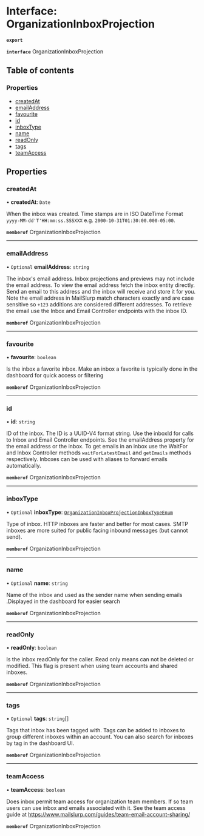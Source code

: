 # Interface: OrganizationInboxProjection

**`export`**

**`interface`** OrganizationInboxProjection

## Table of contents

### Properties

- [createdAt](OrganizationInboxProjection.md#createdat)
- [emailAddress](OrganizationInboxProjection.md#emailaddress)
- [favourite](OrganizationInboxProjection.md#favourite)
- [id](OrganizationInboxProjection.md#id)
- [inboxType](OrganizationInboxProjection.md#inboxtype)
- [name](OrganizationInboxProjection.md#name)
- [readOnly](OrganizationInboxProjection.md#readonly)
- [tags](OrganizationInboxProjection.md#tags)
- [teamAccess](OrganizationInboxProjection.md#teamaccess)

## Properties

### createdAt

• **createdAt**: `Date`

When the inbox was created. Time stamps are in ISO DateTime Format `yyyy-MM-dd'T'HH:mm:ss.SSSXXX` e.g. `2000-10-31T01:30:00.000-05:00`.

**`memberof`** OrganizationInboxProjection

___

### emailAddress

• `Optional` **emailAddress**: `string`

The inbox's email address. Inbox projections and previews may not include the email address. To view the email address fetch the inbox entity directly. Send an email to this address and the inbox will receive and store it for you. Note the email address in MailSlurp match characters exactly and are case sensitive so `+123` additions are considered different addresses. To retrieve the email use the Inbox and Email Controller endpoints with the inbox ID.

**`memberof`** OrganizationInboxProjection

___

### favourite

• **favourite**: `boolean`

Is the inbox a favorite inbox. Make an inbox a favorite is typically done in the dashboard for quick access or filtering

**`memberof`** OrganizationInboxProjection

___

### id

• **id**: `string`

ID of the inbox. The ID is a UUID-V4 format string. Use the inboxId for calls to Inbox and Email Controller endpoints. See the emailAddress property for the email address or the inbox. To get emails in an inbox use the WaitFor and Inbox Controller methods `waitForLatestEmail` and `getEmails` methods respectively. Inboxes can be used with aliases to forward emails automatically.

**`memberof`** OrganizationInboxProjection

___

### inboxType

• `Optional` **inboxType**: [`OrganizationInboxProjectionInboxTypeEnum`](../enums/OrganizationInboxProjectionInboxTypeEnum.md)

Type of inbox. HTTP inboxes are faster and better for most cases. SMTP inboxes are more suited for public facing inbound messages (but cannot send).

**`memberof`** OrganizationInboxProjection

___

### name

• `Optional` **name**: `string`

Name of the inbox and used as the sender name when sending emails .Displayed in the dashboard for easier search

**`memberof`** OrganizationInboxProjection

___

### readOnly

• **readOnly**: `boolean`

Is the inbox readOnly for the caller. Read only means can not be deleted or modified. This flag is present when using team accounts and shared inboxes.

**`memberof`** OrganizationInboxProjection

___

### tags

• `Optional` **tags**: `string`[]

Tags that inbox has been tagged with. Tags can be added to inboxes to group different inboxes within an account. You can also search for inboxes by tag in the dashboard UI.

**`memberof`** OrganizationInboxProjection

___

### teamAccess

• **teamAccess**: `boolean`

Does inbox permit team access for organization team members. If so team users can use inbox and emails associated with it. See the team access guide at https://www.mailslurp.com/guides/team-email-account-sharing/

**`memberof`** OrganizationInboxProjection
